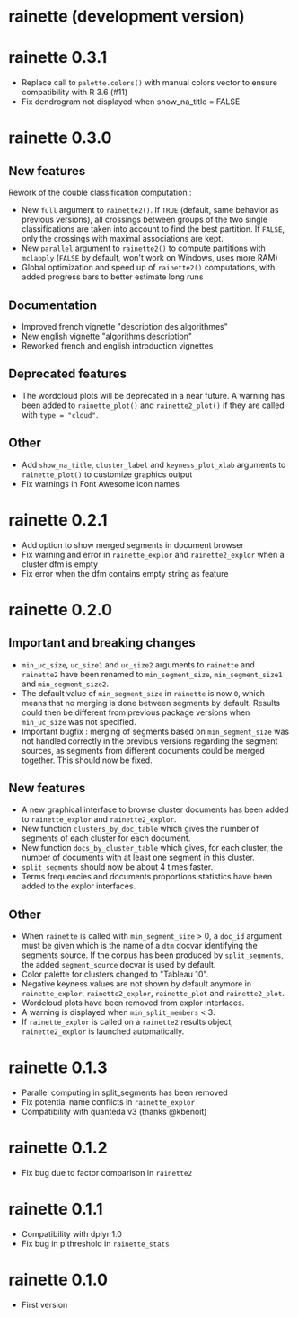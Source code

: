# rainette (development version)



# rainette 0.3.1

- Replace call to `palette.colors()` with manual colors vector to ensure compatibility with R 3.6 (#11)
- Fix dendrogram not displayed when show_na_title = FALSE

# rainette 0.3.0

## New features

Rework of the double classification computation :

- New `full` argument to `rainette2()`. If `TRUE` (default, same behavior as previous versions), all crossings between groups of the two single classifications are taken into account to find the best partition. If `FALSE`, only the crossings with maximal associations are kept.
- New `parallel` argument to `rainette2()` to compute partitions with `mclapply` (`FALSE` by default, won't work on Windows, uses more RAM)
- Global optimization and speed up of `rainette2()` computations, with added progress bars to better estimate long runs

## Documentation

- Improved french vignette "description des algorithmes"
- New english vignette "algorithms description"
- Reworked french and english introduction vignettes

## Deprecated features

- The wordcloud plots will be deprecated in a near future. A warning has been added to `rainette_plot()` and `rainette2_plot()` if they are called with `type = "cloud"`.

## Other

- Add `show_na_title`, `cluster_label` and `keyness_plot_xlab` arguments to `rainette_plot()` to customize graphics output
- Fix warnings in Font Awesome icon names

# rainette 0.2.1

- Add option to show merged segments in document browser
- Fix warning and error in `rainette_explor` and `rainette2_explor` when a cluster dfm is empty
- Fix error when the dfm contains empty string as feature

# rainette 0.2.0

## Important and breaking changes

- `min_uc_size`, `uc_size1` and `uc_size2` arguments to `rainette` and `rainette2` have been renamed to `min_segment_size`, `min_segment_size1` and `min_segment_size2`.
- The default value of `min_segment_size` in `rainette` is now `0`, which means that no merging is done between segments by default. Results could then be different from previous package versions when `min_uc_size` was not specified.
- Important bugfix : merging of segments based on `min_segment_size` was not handled correctly in the previous versions regarding the segment sources, as segments from different documents could be merged together. This should now be fixed.

## New features

- A new graphical interface to browse cluster documents has been added to `rainette_explor` and `rainette2_explor`.
- New function `clusters_by_doc_table` which gives the number of segments of each cluster for each document.
- New function `docs_by_cluster_table` which gives, for each cluster, the number of documents with at least one segment in this cluster.
- `split_segments` should now be about 4 times faster.
- Terms frequencies and documents proportions statistics have been added to the explor interfaces.

## Other

- When `rainette` is called with `min_segment_size` > 0, a `doc_id` argument must be given which is the name of a `dtm` docvar identifying the segments source. If the corpus has been produced by `split_segments`, the added `segment_source` docvar is used by default.
- Color palette for clusters changed to "Tableau 10".
- Negative keyness values are not shown by default anymore in `rainette_explor`, `rainette2_explor`, `rainette_plot` and `rainette2_plot`.
- Wordcloud plots have been removed from explor interfaces.
- A warning is displayed when `min_split_members` < 3.
- If `rainette_explor` is called on a `rainette2` results object, `rainette2_explor` is launched automatically.

# rainette 0.1.3

- Parallel computing in split_segments has been removed
- Fix potential name conflicts in `rainette_explor`
- Compatibility with quanteda v3 (thanks @kbenoit)

# rainette 0.1.2

- Fix bug due to factor comparison in `rainette2`

# rainette 0.1.1

- Compatibility with dplyr 1.0
- Fix bug in p threshold in `rainette_stats`

# rainette 0.1.0

- First version
